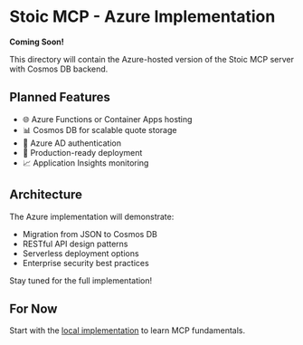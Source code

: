 # Stoic MCP - Azure Implementation

**Coming Soon!**

This directory will contain the Azure-hosted version of the Stoic MCP server with Cosmos DB backend.

## Planned Features

- 🌐 Azure Functions or Container Apps hosting
- 📊 Cosmos DB for scalable quote storage
- 🔐 Azure AD authentication
- 🚀 Production-ready deployment
- 📈 Application Insights monitoring

## Architecture

The Azure implementation will demonstrate:

- Migration from JSON to Cosmos DB
- RESTful API design patterns
- Serverless deployment options
- Enterprise security best practices

Stay tuned for the full implementation!

## For Now

Start with the [local implementation](../local/README.md) to learn MCP fundamentals.
